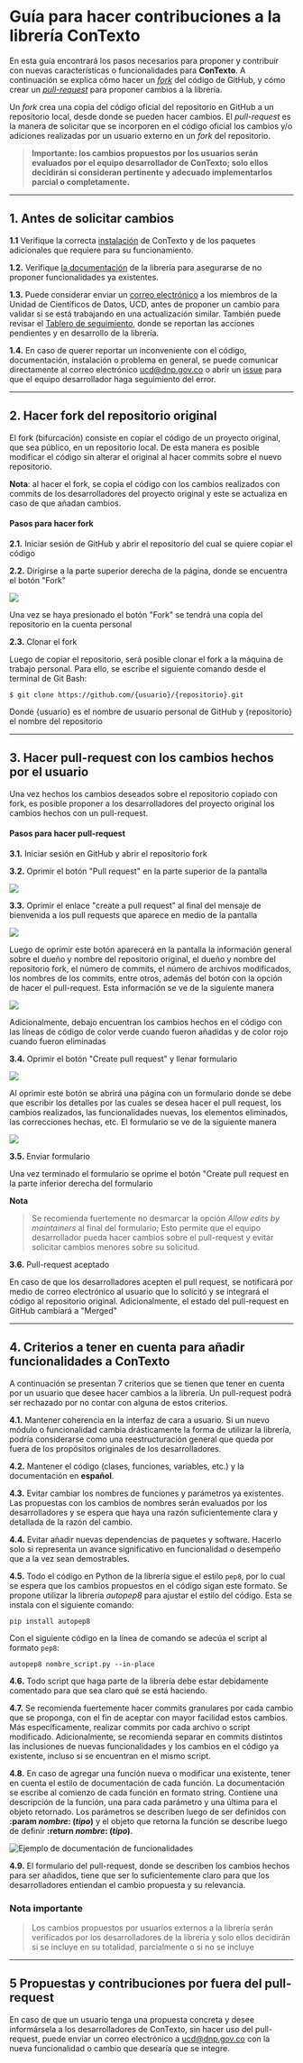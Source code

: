 # **Guía para hacer contribuciones a la librería ConTexto**

En esta guía encontrará los pasos necesarios para proponer y contribuir con nuevas características o funcionalidades para **ConTexto**. A continuación se explica cómo hacer un [*fork*](#2.-hacer-fork-del-repositorio-original) del código de GitHub, y cómo crear un [*pull-request*](#3.-hacer-pull-request-con-los-cambios-hechos-por-el-usuario) para proponer cambios a la librería. 

Un *fork* crea una copia del código oficial del repositorio en GitHub a un repositorio local, desde donde se pueden hacer cambios. El *pull-request* es la manera de solicitar que se incorporen en el código oficial los cambios y/o adiciones realizadas por un usuario externo en un *fork* del repositorio.

> **Importante: los cambios propuestos por los usuarios serán evaluados por el equipo desarrollador de ConTexto; solo ellos decidirán si consideran pertinente y adecuado implementarlos parcial o completamente.**

---
## 1. Antes de solicitar cambios

**1.1** Verifique la correcta [instalación](https://ucd-dnp.github.io/ConTexto/versiones/master/seccion_instalacion.html) de ConTexto y de los paquetes adicionales que requiere para su funcionamiento.

**1.2.** Verifique [la documentación](https://ucd-dnp.github.io/ConTexto/)  de la librería para asegurarse de no proponer funcionalidades ya existentes.

**1.3.** Puede considerar enviar un [correo electrónico](mailto:ucd@dnp.gov.co) a los miembros de la Unidad de Científicos de Datos, UCD, antes de proponer un cambio para validar si se está trabajando en una actualización similar. También puede revisar el [Tablero de seguimiento](https://github.com/users/ucd-dnp/projects/1), donde se reportan las acciones pendientes y en desarrollo de la librería. 

**1.4.** En caso de querer reportar un inconveniente con el código, documentación, instalación o problema en general, se puede comunicar directamente al correo electrónico ucd@dnp.gov.co o abrir un [issue](https://github.com/ucd-dnp/ConTexto/issues) para que el equipo desarrollador haga seguimiento del error.

---
## 2. Hacer fork del repositorio original

El fork (bifurcación) consiste en copiar el código de un proyecto original, que sea público, en un repositorio local. De esta manera es posible modificar el código sin alterar el original al hacer commits sobre el nuevo repositorio. 

**Nota**: al hacer el fork, se copia el código con los cambios realizados con commits de los desarrolladores del proyecto original y este se actualiza en caso de que añadan cambios.

#### Pasos para hacer fork
**2.1.** Iniciar sesión de GitHub y abrir el repositorio del cual se quiere copiar el código

**2.2.** Dirigirse a la parte superior derecha de la página, donde se encuentra el botón "Fork"

![](https://github.com/ucd-dnp/ConTexto/raw/desarrollo/recursos/create_fork.png)

Una vez se haya presionado el botón "Fork" se tendrá una copia del repositorio en la cuenta personal

**2.3.** Clonar el fork

Luego de copiar el repositorio, será posible clonar el fork a la máquina de trabajo personal. Para ello, se escribe el siguiente comando desde el terminal de Git Bash:

    $ git clone https://github.com/{usuario}/{repositorio}.git

Donde {usuario} es el nombre de usuario personal de GitHub y {repositorio} el nombre del repositorio

---
## 3. Hacer pull-request con los cambios hechos por el usuario
Una vez hechos los cambios deseados sobre el repositorio copiado con fork, es posible proponer a los desarrolladores del proyecto original los cambios hechos con un pull-request. 

#### Pasos para hacer pull-request
**3.1.** Iniciar sesión en GitHub y abrir el repositorio fork

**3.2.** Oprimir el botón "Pull request" en la parte superior de la pantalla


![](https://github.com/ucd-dnp/ConTexto/raw/desarrollo/recursos/barra_pull_request.png)

**3.3.** Oprimir el enlace "create a pull request" al final del mensaje de bienvenida a los pull requests que aparece en medio de la pantalla


![](https://github.com/ucd-dnp/ConTexto/raw/desarrollo/recursos/Welcome_pull_requests.png)


Luego de oprimir este botón aparecerá en la pantalla la información general sobre el dueño y nombre del repositorio original, el dueño y nombre del repositorio fork, el número de commits, el número de archivos modificados, los nombres de los commits, entre otros, además del botón con la opción de hacer el pull-request. Esta información se ve de la siguiente manera


![](https://github.com/ucd-dnp/ConTexto/raw/desarrollo/recursos/comparing_changes.png)


Adicionalmente, debajo encuentran los cambios hechos en el código con las líneas de código de color verde cuando fueron añadidas y de color rojo cuando fueron eliminadas

**3.4.** Oprimir el botón "Create pull request" y llenar formulario


![](https://github.com/ucd-dnp/ConTexto/raw/desarrollo/recursos/boton_create_pull_request.png)


Al oprimir este botón se abrirá una página con un formulario donde se debe que escribir los detalles por las cuales se desea hacer el pull request, los cambios realizados, las funcionalidades nuevas, los elementos eliminados, las correcciones hechas, etc. El formulario se ve de la siguiente manera


![](https://github.com/ucd-dnp/ConTexto/raw/desarrollo/recursos/formulario_pull_request.png)


**3.5.** Enviar formulario

Una vez terminado el formulario se oprime el botón "Create pull request en la parte inferior derecha del formulario

**Nota**
> Se recomienda fuertemente no desmarcar la opción *Allow edits by maintainers* al final del formulario; Esto permite que el equipo desarrollador pueda hacer cambios sobre el pull-request y evitar solicitar cambios menores sobre su solicitud.
> 

**3.6.** Pull-request aceptado

En caso de que los desarrolladores acepten el pull request, se notificará por medio de correo electrónico al usuario que lo solicitó y se integrará el código al repositorio original. Adicionalmente, el estado del pull-request en GitHub cambiará a "Merged"

---
## 4. Criterios a tener en cuenta para añadir funcionalidades a ConTexto
A continuación se presentan 7 criterios que se tienen que tener en cuenta por un usuario que desee hacer cambios a la librería. Un pull-request podrá ser rechazado por no contar con alguna de estos criterios. 

**4.1.** Mantener coherencia en la interfaz de cara a usuario. Si un nuevo módulo o funcionalidad cambia drásticamente la forma de utilizar la librería, podría considerarse como una reestructuración general que queda por fuera de los propósitos originales de los desarrolladores.

**4.2.** Mantener el código (clases, funciones, variables, etc.) y la documentación en **español**.

**4.3.** Evitar cambiar los nombres de funciones y parámetros ya existentes. Las propuestas con los cambios de nombres serán evaluados por los desarrolladores y se espera que haya una razón suficientemente clara y detallada de la razón del cambio. 

**4.4.** Evitar añadir nuevas dependencias de paquetes y software. Hacerlo solo si representa un avance significativo en funcionalidad o desempeño que a la vez sean demostrables.

**4.5.** Todo el código en Python de la librería sigue el estilo `pep8`, por lo cual se espera que los cambios propuestos en el código sigan este formato. Se propone utilizar la librería *autopep8* para ajustar el estilo del código. Esta se instala con el siguiente comando:

``` linux
pip install autopep8
```
Con el siguiente código en la línea de comando se adecúa el script al formato `pep8`:
``` linux
autopep8 nombre_script.py --in-place
```

**4.6.** Todo script que haga parte de la librería debe estar debidamente comentado para que sea claro qué se está haciendo.

**4.7.** Se recomienda fuertemente hacer commits granulares por cada cambio que se proponga, con el fin de aceptar con mayor facilidad estos cambios. Más específicamente, realizar commits por cada archivo o script modificado. Adicionalmente, se recomienda separar en commits distintos las inclusiones de nuevas funcionalidades y los cambios en el código ya existente, incluso si se encuentran en el mismo script.

**4.8.** En caso de agregar una función nueva o modificar una existente, tener en cuenta el estilo de documentación de cada función. La documentación se escribe al comienzo de cada función en formato string. Contiene una descripción de la función, una para cada parámetro y una última para el objeto retornado. Los parámetros se describen luego de ser definidos con **:param *nombre*: (*tipo*)** y el objeto que retorna la función se describe luego de definir **:return *nombre*: (*tipo*)**. 

![Ejemplo de documentación de funcionalidades](https://github.com/ucd-dnp/ConTexto/raw/desarrollo/recursos/documentacion_ejemplo.PNG)

**4.9.** El formulario del pull-request, donde se describen los cambios hechos para ser añadidos, tiene que ser lo suficientemente claro para que los desarrolladores entiendan el cambio propuesta y su relevancia. 

### Nota importante
> Los cambios propuestos por usuarios externos a la librería serán verificados por los desarrolladores de la librería y solo ellos decidirán si se incluye en su totalidad, parcialmente o si no se incluye
>

---
## 5 Propuestas y contribuciones por fuera del pull-request
En caso de que un usuario tenga una propuesta concreta y desee informársela a los desarrolladores de ConTexto, sin hacer uso del pull-request, puede enviar un correo electrónico a ucd@dnp.gov.co con la nueva funcionalidad o cambio que desearía que se integre.